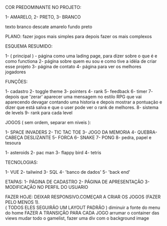 COR PREDOMINANTE NO PROJETO:

1- AMARELO,
2- PRETO,
3- BRANCO

texto branco
descate amarelo
fundo preto

PLANO:
fazer jogos mais simples para depois fazer os mais complexos

ESQUEMA RESUMIDO:

1- ( principal ) - página como uma lading page, para dizer sobre o que é e como functiona
2- página sobre quem eu sou e como tive a idéia de criar esse projeto
3- página de contato
4- página para ver os melhores jogadores

FUNÇÕES:

1- cadastro
2- toggle theme
3- pointers
4- rank
5- feedback
6- timer
7- depois que 'zerar' aparecer uma mensagem no estilo RPG que vai aparecendo devagar contando uma historia e depois mostrar a pontuação e dizer que está salva e que o user pode ver o rank de melhores.
8- sistema de levels
9- rank para cada level

JOGOS ( sem ordem, separar em niveis ):

1- SPACE INVADERS
2- TIC TAC TOE
3- JOGO DA MEMORIA
4- QUEBRA-CABEÇA DESLIZANTE
5- FORCA
6- SNAKE
7- PONG
8- pedra, papel e tesoura

1- asteroids
2- pac man
3- flappy bird
4- tetris

TECNOLOGIAS:

1- VUE
2- tailwind
3- SQL
4- 'banco de dados'
5- 'back end'

ETAPAS:
1- PÁGINA DE CADASTRO
2- PÁGINA DE APRESENTAÇÃO
3- MODIFICAÇÃO NO PERFIL DO USUARIO

FAZER HOJE: DEIXAR RESPONSIVO.COMEÇAR A CRIAR OS JOGOS (FAZER PELO MENOS 1).  
( TODOS ELES SEGUIRÃO UM LAYOUT PADRÃO )
diminuir a fonte do menu do home
FAZER A TRANSIÇÃO PARA CADA JOGO
arrumar o container das views
mudar todo o gamelist, fazer uma div com o background image

